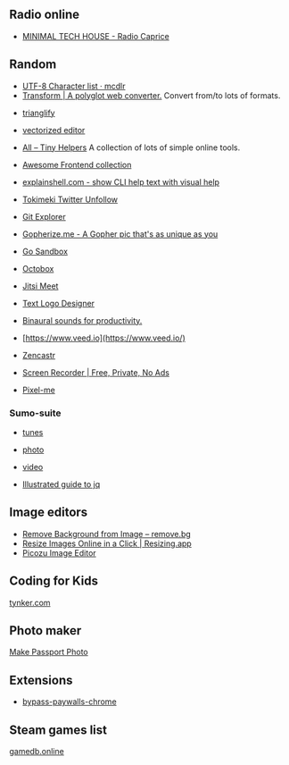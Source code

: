 
## Radio online 
* [MINIMAL TECH HOUSE - Radio Caprice](http://radcap.ru/mintechhouse.html)

## Random

* [UTF-8 Character list · mcdlr](https://mcdlr.com/utf-8/#1)
* [Transform | A polyglot web converter.](https://transform.tools/) Convert from/to lots of formats.

- [trianglify](https://trianglify.io/)

* [vectorized editor](https://vectr.com/)
* [All – Tiny Helpers](https://tiny-helpers.dev/) A collection of lots of simple online tools.
* [Awesome Frontend collection](https://awesomejs.dev/)
* [explainshell.com - show CLI help text with visual help](https://explainshell.com/)
* [Tokimeki Twitter Unfollow](https://tokimeki-unfollow.glitch.me/)
* [Git Explorer](https://gitexplorer.com/)
* [Gopherize.me - A Gopher pic that's as unique as you](https://gopherize.me/)
* [Go Sandbox](https://go-sandbox.com/)
* [Octobox](https://octobox.io/)
* [Jitsi Meet](https://meet.jit.si/)
* [Text Logo Designer](https://eu1.flamingtext.com/)

* [Binaural sounds for productivity.](https://spaces.fm/)
* [https://www.veed.io](https://www.veed.io/)
* [Zencastr](https://zencastr.com/)
* [Screen Recorder | Free, Private, No Ads](https://screenrecorderapp.com/)

* [Pixel-me](https://pixel-me.tokyo/en/)

### Sumo-suite
* [tunes](https://sumo.app/tunes/es)
* [photo](https://sumo.app/photo/es)
* [video](https://sumo.app/video/es)



* [Illustrated guide to jq](https://mosermichael.github.io/jq-illustrated/dir/content.html)


## Image editors
* [Remove Background from Image – remove.bg](https://www.remove.bg/)
* [Resize Images Online in a Click | Resizing.app](https://resizing.app/)
* [Picozu Image Editor](https://www.picozu.com/)


## Coding for Kids

[tynker.com](https://www.tynker.com/)

## Photo maker

[Make Passport Photo](https://makepassportphoto.com/)


## Extensions

* [bypass-paywalls-chrome](https://github.com/iamadamdev/bypass-paywalls-chrome)


## Steam games list

[gamedb.online](https://gamedb.online/players/76561198026280908/guuplanewalker?o=desc&s=1#games)
<!--stackedit_data:
eyJoaXN0b3J5IjpbNTYzNzAwMjMyLDE1NjY3NDA0ODgsLTI0Mz
MzOTE0OCwxMTI2NjEwNDA2LDg5ODY0OTI5OSwtMzczMjExNDcz
LC00MTcxNTk0MjgsMjAwMzMyNTAxNywtMTkyNDQ5NjM5OCwtMz
c2MDc0NzAyLDMxMjIzMzU0MCwxODkyNTg0ODg5LDE1MTYyMjE5
MDEsLTIwMzQ2NTgyOTEsLTEzMzk4ODkzNjYsMTM4MTI4MzcxN1
19
-->